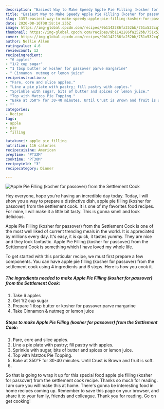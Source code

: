 ```yaml
---
description: "Easiest Way to Make Speedy Apple Pie Filling (kosher for passover) from the Settlement Cook"
title: "Easiest Way to Make Speedy Apple Pie Filling (kosher for passover) from the Settlement Cook"
slug: 1357-easiest-way-to-make-speedy-apple-pie-filling-kosher-for-passover-from-the-settlement-cook
date: 2020-08-16T08:58:14.235Z
image: https://img-global.cpcdn.com/recipes/9b1142286fa252bb/751x532cq70/apple-pie-filling-kosher-for-passover-from-the-settlement-cook-recipe-main-photo.jpg
thumbnail: https://img-global.cpcdn.com/recipes/9b1142286fa252bb/751x532cq70/apple-pie-filling-kosher-for-passover-from-the-settlement-cook-recipe-main-photo.jpg
cover: https://img-global.cpcdn.com/recipes/9b1142286fa252bb/751x532cq70/apple-pie-filling-kosher-for-passover-from-the-settlement-cook-recipe-main-photo.jpg
author: Nellie Allen
ratingvalue: 4.6
reviewcount: 12
recipeingredient:
- "6 apples"
- "1/2 cup sugar"
- "1 tbsp butter or kosher for passover parve margarine"
- " Cinnamon  nutmeg or lemon juice"
recipeinstructions:
- "Pare, core and slice apples."
- "Line a pie plate with pastry; fill pastry with apples."
- "Sprinkle with sugar, bits of butter and spices or lemon juice."
- "Top with Matzos Pie Topping."
- "Bake at 350°F for 30-40 minutes. Until Crust is Brown and fruit is soft."
- ""
categories:
- Recipe
tags:
- apple
- pie
- filling

katakunci: apple pie filling 
nutrition: 116 calories
recipecuisine: American
preptime: "PT32M"
cooktime: "PT30M"
recipeyield: "3"
recipecategory: Dinner

---
```



![Apple Pie Filling (kosher for passover) from the Settlement Cook](https://img-global.cpcdn.com/recipes/9b1142286fa252bb/751x532cq70/apple-pie-filling-kosher-for-passover-from-the-settlement-cook-recipe-main-photo.jpg)

Hey everyone, hope you're having an incredible day today. Today, I will show you a way to prepare a distinctive dish, apple pie filling (kosher for passover) from the settlement cook. It is one of my favorites food recipes. For mine, I will make it a little bit tasty. This is gonna smell and look delicious.



Apple Pie Filling (kosher for passover) from the Settlement Cook is one of the most well liked of current trending meals in the world. It is appreciated by millions every day. It's easy, it is quick, it tastes yummy. They are nice and they look fantastic. Apple Pie Filling (kosher for passover) from the Settlement Cook is something which I have loved my whole life.


To get started with this particular recipe, we must first prepare a few components. You can have apple pie filling (kosher for passover) from the settlement cook using 4 ingredients and 6 steps. Here is how you cook it.

<!--inarticleads1-->

##### The ingredients needed to make Apple Pie Filling (kosher for passover) from the Settlement Cook:

1. Take 6 apples
1. Get 1/2 cup sugar
1. Prepare 1 tbsp butter or kosher for passover parve margarine
1. Take  Cinnamon &amp; nutmeg or lemon juice




<!--inarticleads2-->

##### Steps to make Apple Pie Filling (kosher for passover) from the Settlement Cook:

1. Pare, core and slice apples.
1. Line a pie plate with pastry; fill pastry with apples.
1. Sprinkle with sugar, bits of butter and spices or lemon juice.
1. Top with Matzos Pie Topping.
1. Bake at 350°F for 30-40 minutes. Until Crust is Brown and fruit is soft.
1. 




So that is going to wrap it up for this special food apple pie filling (kosher for passover) from the settlement cook recipe. Thanks so much for reading. I am sure you will make this at home. There's gonna be interesting food in home recipes coming up. Remember to save this page on your browser, and share it to your family, friends and colleague. Thank you for reading. Go on get cooking!
